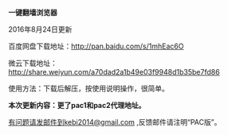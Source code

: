**一键翻墙浏览器**

2016年8月24日更新

百度网盘下载地址：http://pan.baidu.com/s/1mhEac6O 

微云下载地址：http://share.weiyun.com/a70dad2a1b49e03f9948d1b35be7fd86

使用方法：下载后解压，按使用说明操作，很简单。

**本次更新内容：更了pac1和pac2代理地址。**




有问题请发邮件到kebi2014@gmail.com ,反馈邮件请注明“PAC版”。